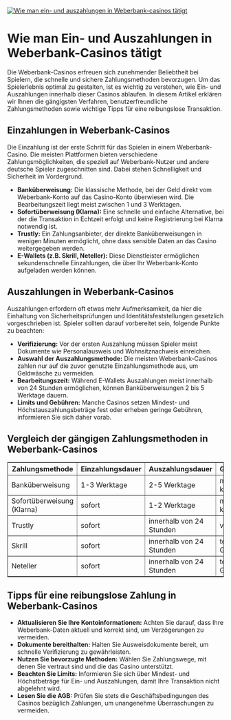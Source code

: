[![Wie man ein- und auszahlungen in Weberbank-casinos tätigt](https://123-caf.pages.dev/gitsignup.png)](https://vrmoo.ru/Bt82HjjY)

<h1>Wie man Ein- und Auszahlungen in Weberbank-Casinos tätigt</h1>  <p>Die Weberbank-Casinos erfreuen sich zunehmender Beliebtheit bei Spielern, die schnelle und sichere Zahlungsmethoden bevorzugen. Um das Spielerlebnis optimal zu gestalten, ist es wichtig zu verstehen, wie Ein- und Auszahlungen innerhalb dieser Casinos ablaufen. In diesem Artikel erklären wir Ihnen die gängigsten Verfahren, benutzerfreundliche Zahlungsmethoden sowie wichtige Tipps für eine reibungslose Transaktion.</p>  <h2>Einzahlungen in Weberbank-Casinos</h2>  <p>Die Einzahlung ist der erste Schritt für das Spielen in einem Weberbank-Casino. Die meisten Plattformen bieten verschiedene Zahlungsmöglichkeiten, die speziell auf Weberbank-Nutzer und andere deutsche Spieler zugeschnitten sind. Dabei stehen Schnelligkeit und Sicherheit im Vordergrund.</p>  <ul>   <li><strong>Banküberweisung:</strong> Die klassische Methode, bei der Geld direkt vom Weberbank-Konto auf das Casino-Konto überwiesen wird. Die Bearbeitungszeit liegt meist zwischen 1 und 3 Werktagen.</li>   <li><strong>Sofortüberweisung (Klarna):</strong> Eine schnelle und einfache Alternative, bei der die Transaktion in Echtzeit erfolgt und keine Registrierung bei Klarna notwendig ist.</li>   <li><strong>Trustly:</strong> Ein Zahlungsanbieter, der direkte Banküberweisungen in wenigen Minuten ermöglicht, ohne dass sensible Daten an das Casino weitergegeben werden.</li>   <li><strong>E-Wallets (z.B. Skrill, Neteller):</strong> Diese Dienstleister ermöglichen sekundenschnelle Einzahlungen, die über Ihr Weberbank-Konto aufgeladen werden können.</li> </ul>  <h2>Auszahlungen in Weberbank-Casinos</h2>  <p>Auszahlungen erfordern oft etwas mehr Aufmerksamkeit, da hier die Einhaltung von Sicherheitsprüfungen und Identitätsfeststellungen gesetzlich vorgeschrieben ist. Spieler sollten darauf vorbereitet sein, folgende Punkte zu beachten:</p>  <ul>   <li><strong>Verifizierung:</strong> Vor der ersten Auszahlung müssen Spieler meist Dokumente wie Personalausweis und Wohnsitznachweis einreichen.</li>   <li><strong>Auswahl der Auszahlungsmethode:</strong> Die meisten Weberbank-Casinos zahlen nur auf die zuvor genutzte Einzahlungsmethode aus, um Geldwäsche zu vermeiden.</li>   <li><strong>Bearbeitungszeit:</strong> Während E-Wallets Auszahlungen meist innerhalb von 24 Stunden ermöglichen, können Banküberweisungen 2 bis 5 Werktage dauern.</li>   <li><strong>Limits und Gebühren:</strong> Manche Casinos setzen Mindest- und Höchstauszahlungsbeträge fest oder erheben geringe Gebühren, informieren Sie sich daher vorab.</li> </ul>  <h2>Vergleich der gängigen Zahlungsmethoden in Weberbank-Casinos</h2>  <table border="1" cellpadding="8" cellspacing="0">   <thead>     <tr>       <th>Zahlungsmethode</th>       <th>Einzahlungsdauer</th>       <th>Auszahlungsdauer</th>       <th>Gebühren</th>       <th>Sicherheit</th>     </tr>   </thead>   <tbody>     <tr>       <td>Banküberweisung</td>       <td>1-3 Werktage</td>       <td>2-5 Werktage</td>       <td>meist kostenlos</td>       <td>hoch</td>     </tr>     <tr>       <td>Sofortüberweisung (Klarna)</td>       <td>sofort</td>       <td>1-2 Werktage</td>       <td>meist kostenlos</td>       <td>hoch</td>     </tr>     <tr>       <td>Trustly</td>       <td>sofort</td>       <td>innerhalb von 24 Stunden</td>       <td>variiert</td>       <td>sehr hoch</td>     </tr>     <tr>       <td>Skrill</td>       <td>sofort</td>       <td>innerhalb von 24 Stunden</td>       <td>teilweise Gebühren</td>       <td>hoch</td>     </tr>     <tr>       <td>Neteller</td>       <td>sofort</td>       <td>innerhalb von 24 Stunden</td>       <td>teilweise Gebühren</td>       <td>hoch</td>     </tr>   </tbody> </table>  <h2>Tipps für eine reibungslose Zahlung in Weberbank-Casinos</h2>  <ul>   <li><strong>Aktualisieren Sie Ihre Kontoinformationen:</strong> Achten Sie darauf, dass Ihre Weberbank-Daten aktuell und korrekt sind, um Verzögerungen zu vermeiden.</li>   <li><strong>Dokumente bereithalten:</strong> Halten Sie Ausweisdokumente bereit, um schnelle Verifizierung zu gewährleisten.</li>   <li><strong>Nutzen Sie bevorzugte Methoden:</strong> Wählen Sie Zahlungswege, mit denen Sie vertraut sind und die das Casino unterstützt.</li>   <li><strong>Beachten Sie Limits:</strong> Informieren Sie sich über Mindest- und Höchstbeträge für Ein- und Auszahlungen, damit Ihre Transaktion nicht abgelehnt wird.</li>   <li><strong>Lesen Sie die AGB:</strong> Prüfen Sie stets die Geschäftsbedingungen des Casinos bezüglich Zahlungen, um unangenehme Überraschungen zu vermeiden.</li> </ul>